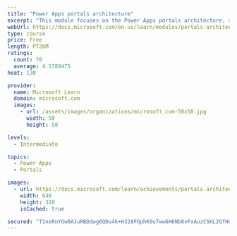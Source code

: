 ```yaml
---
title: "Power Apps portals architecture"
excerpt: "This module focuses on the Power Apps portals architecture, such as how the various components work together to build a portal. Additionally, it explains how the components are installed and come to together in a working portal. The module also describes the maker and configuration tools that you can use to build and customize Power Apps portals."
webUrl: https://docs.microsoft.com/en-us/learn/modules/portals-architecture/
type: course
price: Free
length: PT26M
ratings:
  count: 76
  average: 4.5789475
heat: 130

provider:
  name: Microsoft Learn
  domain: microsoft.com
  images:
    - url: /assets/images/organizations/microsoft.com-50x50.jpg
      width: 50
      height: 50

levels:
  - Intermediate

topics:
  - Power Apps
  - Portals

images:
  - url: https://docs.microsoft.com/learn/achievements/portals-architecture-social.png
    width: 640
    height: 320
    isCached: true

secured: "T1nxRnYGw0AJuRBDdwg6QDu4k+H328FOphK0u7ww6H6Nb0vFxAuzCSKL2GfHdWPxJATGLMqfgy5HfwqrMPf7uFUvW9PjNXJIlxgdMZpxO1q9p8w+8SLZpnzhXiaQSx2jX2vkMJr761DFob+c9dXVYcft2f96aT3ElEFvQvMBgfTvlqXYbKDOWmPIhPdaQNCFhmQGGLmi4TcSa2jxVJrvp9l9B13kGnA4lIy/uU/FCBrc/7jeq2H9UWJahSphzzVlvoQcghd9+8ta/g26aL+s+SIllJNb3QyBU7nonYGhHZ2/C4IBluyercqY59zIhhJKax65frfOKmaWylWTWcL2Z5qVjsa0dCuvfk7GQ0VQS+2HoTLfbfWED1ANBRd0aUbpVGLB7cq485J5vsUcd89wgcICZ0IGvCXobDvPKRBbRWg=;yDTGpOmF1jieI8lJsxOniA=="
---
```


